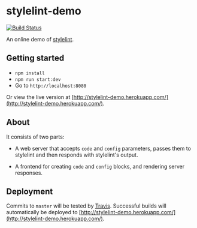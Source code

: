 # stylelint-demo

[![Build Status](https://travis-ci.org/stylelint/stylelint-demo.svg?branch=master)](https://travis-ci.org/stylelint/stylelint-demo)

An online demo of [stylelint](https://github.com/stylelint/stylelint).

## Getting started

-   `npm install`
-   `npm run start:dev`
-   Go to `http://localhost:8080`

Or view the live version at [http://stylelint-demo.herokuapp.com/](http://stylelint-demo.herokuapp.com/).

## About

It consists of two parts:

-   A web server that accepts `code` and `config` parameters, passes them to stylelint and then responds with stylelint's output.

-   A frontend for creating `code` and `config` blocks, and rendering server responses.

## Deployment

Commits to `master` will be tested by [Travis](https://travis-ci.org/stylelint/stylelint-demo). Successful builds will automatically be deployed to [http://stylelint-demo.herokuapp.com/](http://stylelint-demo.herokuapp.com/).
